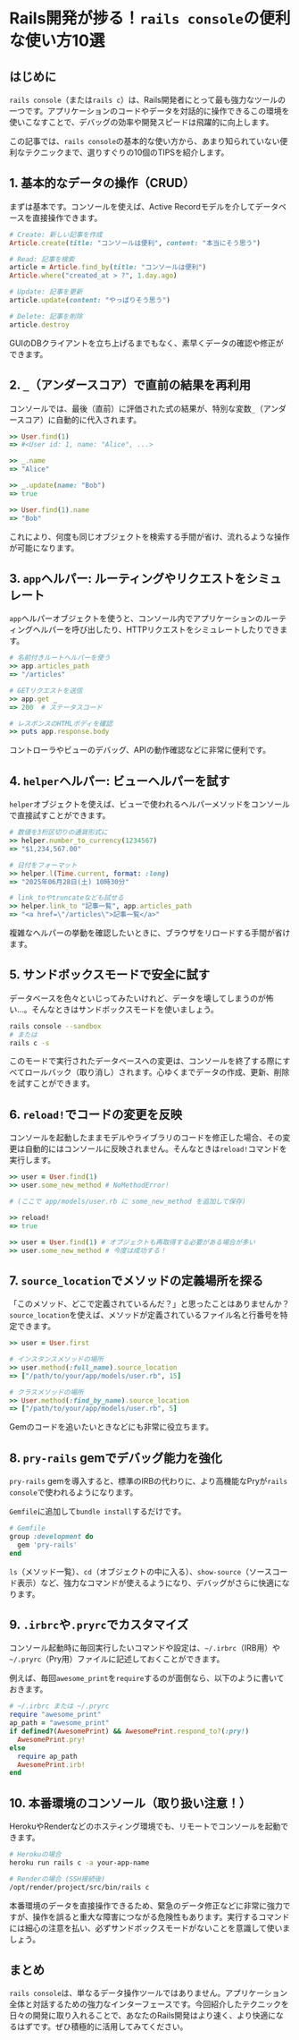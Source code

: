 # Rails開発が捗る！`rails console`の便利な使い方10選

## はじめに

`rails console`（または`rails c`）は、Rails開発者にとって最も強力なツールの一つです。アプリケーションのコードやデータを対話的に操作できるこの環境を使いこなすことで、デバッグの効率や開発スピードは飛躍的に向上します。

この記事では、`rails console`の基本的な使い方から、あまり知られていない便利なテクニックまで、選りすぐりの10個のTIPSを紹介します。

## 1. 基本的なデータの操作（CRUD）

まずは基本です。コンソールを使えば、Active Recordモデルを介してデータベースを直接操作できます。

```ruby
# Create: 新しい記事を作成
Article.create(title: "コンソールは便利", content: "本当にそう思う")

# Read: 記事を検索
article = Article.find_by(title: "コンソールは便利")
Article.where("created_at > ?", 1.day.ago)

# Update: 記事を更新
article.update(content: "やっぱりそう思う")

# Delete: 記事を削除
article.destroy
```

GUIのDBクライアントを立ち上げるまでもなく、素早くデータの確認や修正ができます。

## 2. `_`（アンダースコア）で直前の結果を再利用

コンソールでは、最後（直前）に評価された式の結果が、特別な変数`_`（アンダースコア）に自動的に代入されます。

```ruby
>> User.find(1)
=> #<User id: 1, name: "Alice", ...>

>> _.name
=> "Alice"

>> _.update(name: "Bob")
=> true

>> User.find(1).name
=> "Bob"
```

これにより、何度も同じオブジェクトを検索する手間が省け、流れるような操作が可能になります。

## 3. `app`ヘルパー: ルーティングやリクエストをシミュレート

`app`ヘルパーオブジェクトを使うと、コンソール内でアプリケーションのルーティングヘルパーを呼び出したり、HTTPリクエストをシミュレートしたりできます。

```ruby
# 名前付きルートヘルパーを使う
>> app.articles_path
=> "/articles"

# GETリクエストを送信
>> app.get _
=> 200  # ステータスコード

# レスポンスのHTMLボディを確認
>> puts app.response.body
```

コントローラやビューのデバッグ、APIの動作確認などに非常に便利です。

## 4. `helper`ヘルパー: ビューヘルパーを試す

`helper`オブジェクトを使えば、ビューで使われるヘルパーメソッドをコンソールで直接試すことができます。

```ruby
# 数値を3桁区切りの通貨形式に
>> helper.number_to_currency(1234567)
=> "$1,234,567.00"

# 日付をフォーマット
>> helper.l(Time.current, format: :long)
=> "2025年06月28日(土) 10時30分"

# link_toやtruncateなども試せる
>> helper.link_to "記事一覧", app.articles_path
=> "<a href=\"/articles\">記事一覧</a>"
```

複雑なヘルパーの挙動を確認したいときに、ブラウザをリロードする手間が省けます。

## 5. サンドボックスモードで安全に試す

データベースを色々といじってみたいけれど、データを壊してしまうのが怖い...。そんなときはサンドボックスモードを使いましょう。

```bash
rails console --sandbox
# または
rails c -s
```

このモードで実行されたデータベースへの変更は、コンソールを終了する際にすべてロールバック（取り消し）されます。心ゆくまでデータの作成、更新、削除を試すことができます。

## 6. `reload!`でコードの変更を反映

コンソールを起動したままモデルやライブラリのコードを修正した場合、その変更は自動的にはコンソールに反映されません。そんなときは`reload!`コマンドを実行します。

```ruby
>> user = User.find(1)
>> user.some_new_method # NoMethodError!

# (ここで app/models/user.rb に some_new_method を追加して保存)

>> reload!
=> true

>> user = User.find(1) # オブジェクトも再取得する必要がある場合が多い
>> user.some_new_method # 今度は成功する！
```

## 7. `source_location`でメソッドの定義場所を探る

「このメソッド、どこで定義されているんだ？」と思ったことはありませんか？`source_location`を使えば、メソッドが定義されているファイル名と行番号を特定できます。

```ruby
>> user = User.first

# インスタンスメソッドの場所
>> user.method(:full_name).source_location
=> ["/path/to/your/app/models/user.rb", 15]

# クラスメソッドの場所
>> User.method(:find_by_name).source_location
=> ["/path/to/your/app/models/user.rb", 5]
```

Gemのコードを追いたいときなどにも非常に役立ちます。

## 8. `pry-rails` gemでデバッグ能力を強化

`pry-rails` gemを導入すると、標準のIRBの代わりに、より高機能なPryが`rails console`で使われるようになります。

`Gemfile`に追加して`bundle install`するだけです。

```ruby
# Gemfile
group :development do
  gem 'pry-rails'
end
```

`ls`（メソッド一覧）、`cd`（オブジェクトの中に入る）、`show-source`（ソースコード表示）など、強力なコマンドが使えるようになり、デバッグがさらに快適になります。

## 9. `.irbrc`や`.pryrc`でカスタマイズ

コンソール起動時に毎回実行したいコマンドや設定は、`~/.irbrc`（IRB用）や`~/.pryrc`（Pry用）ファイルに記述しておくことができます。

例えば、毎回`awesome_print`を`require`するのが面倒なら、以下のように書いておきます。

```ruby
# ~/.irbrc または ~/.pryrc
require "awesome_print"
ap_path = "awesome_print"
if defined?(AwesomePrint) && AwesomePrint.respond_to?(:pry!)
  AwesomePrint.pry!
else
  require ap_path
  AwesomePrint.irb!
end
```

## 10. 本番環境のコンソール（取り扱い注意！）

HerokuやRenderなどのホスティング環境でも、リモートでコンソールを起動できます。

```bash
# Herokuの場合
heroku run rails c -a your-app-name

# Renderの場合 (SSH接続後)
/opt/render/project/src/bin/rails c
```

本番環境のデータを直接操作できるため、緊急のデータ修正などに非常に強力ですが、操作を誤ると重大な障害につながる危険性もあります。実行するコマンドには細心の注意を払い、必ずサンドボックスモードがないことを意識して使いましょう。

## まとめ

`rails console`は、単なるデータ操作ツールではありません。アプリケーション全体と対話するための強力なインターフェースです。今回紹介したテクニックを日々の開発に取り入れることで、あなたのRails開発はより速く、より快適になるはずです。ぜひ積極的に活用してみてください。